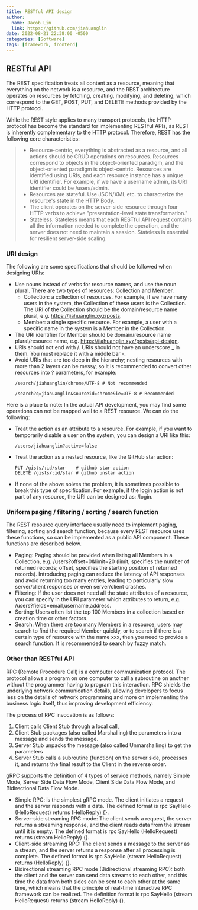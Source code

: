 ```yaml
---
title: RESTful API design
author:
  name: Jacob Lin
  link: https://github.com/jiahuanglin
date: 2022-08-21 22:38:00 -0500
categories: [Software]
tags: [framework, frontend]
---
```


## RESTful API
The REST specification treats all content as a resource, meaning that everything on the network is a resource, and the REST architecture operates on resources by fetching, creating, modifying, and deleting, which correspond to the GET, POST, PUT, and DELETE methods provided by the HTTP protocol. 

While the REST style applies to many transport protocols, the HTTP protocol has become the standard for implementing RESTful APIs, as REST is inherently complementary to the HTTP protocol. Therefore, REST has the following core characteristics: 
> - Resource-centric, everything is abstracted as a resource, and all actions should be CRUD operations on resources. Resources correspond to objects in the object-oriented paradigm, and the object-oriented paradigm is object-centric. Resources are identified using URIs, and each resource instance has a unique URI identifier. For example, if we have a username admin, its URI identifier could be /users/admin. 
> - Resources are stateful. Use JSON/XML etc. to characterize the resource's state in the HTTP Body. 
> - The client operates on the server-side resource through four HTTP verbs to achieve "presentation-level state transformation." 
> - Stateless. Stateless means that each RESTful API request contains all the information needed to complete the operation, and the server does not need to maintain a session. Stateless is essential for resilient server-side scaling. 

### URI design
The following are some specifications that should be followed when designing URIs: 
- Use nouns instead of verbs for resource names, and use the noun plural. There are two types of resources: Collection and Member.
  - Collection: a collection of resources. For example, if we have many users in the system, the Collection of these users is the Collection. The URI of the Collection should be the domain/resource name plural, e.g. https://jiahuanglin.xyz/posts. 
  - Member: a single specific resource. For example, a user with a specific name in the system is a Member in the Collection. 
- The URI identifier for Member should be domain/resource name plural/resource name, e.g. https://jiahuanglin.xyz/posts/api-design.
- URIs should not end with /. URIs should not have an underscore _ in them. You must replace it with a middle bar -. 
- Avoid URIs that are too deep in the hierarchy; nesting resources with more than 2 layers can be messy, so it is recommended to convert other resources into ? parameters, for example: 
  ```
  /search/jiahuanglin/chrome/UTF-8 # Not recommended 

  /search?q=jiahuanglin&sourceid=chrome&ie=UTF-8 # Recommended
  ``` 

Here is a place to note: In the actual API development, you may find some operations can not be mapped well to a REST resource. We can do the following: 

- Treat the action as an attribute to a resource. For example, if you want to temporarily disable a user on the system, you can design a URI like this: 
  ```
  /users/jiahuanglin?active=false
  ```
- Treat the action as a nested resource, like the GitHub star action: 
  ```
  PUT /gists/:id/star    # github star action 
  DELETE /gists/:id/star # github unstar action
  ``` 
- If none of the above solves the problem, it is sometimes possible to break this type of specification. For example, if the login action is not part of any resource, the URI can be designed as: /login.

### Uniform paging / filtering / sorting / search function 
The REST resource query interface usually need to implement paging, filtering, sorting and search function, because every REST resource uses these functions, so can be implemented as a public API component. These functions are described below. 
- Paging: Paging should be provided when listing all Members in a Collection, e.g. /users?offset=0&limit=20 (limit, specifies the number of returned records; offset, specifies the starting position of returned records). Introducing paging can reduce the latency of API responses and avoid returning too many entries, leading to particularly slow server/client responses or even server/client crashes. 
- Filtering: If the user does not need all the state attributes of a resource, you can specify in the URI parameter which attributes to return, e.g. /users?fields=email,username,address. 
- Sorting: Users often list the top 100 Members in a collection based on creation time or other factors. 
- Search: When there are too many Members in a resource, users may search to find the required Member quickly, or to search if there is a certain type of resource with the name xxx, then you need to provide a search function. It is recommended to search by fuzzy match.

### Other than RESTful API
RPC (Remote Procedure Call) is a computer communication protocol. The protocol allows a program on one computer to call a subroutine on another without the programmer having to program this interaction. RPC shields the underlying network communication details, allowing developers to focus less on the details of network programming and more on implementing the business logic itself, thus improving development efficiency. 

The process of RPC invocation is as follows: 
1. Client calls Client Stub through a local call, 
2. Client Stub packages (also called Marshalling) the parameters into a message and sends the message. 
3. Server Stub unpacks the message (also called Unmarshalling) to get the parameters
4. Server Stub calls a subroutine (function) on the server side, processes it, and returns the final result to the Client in the reverse order. 

gRPC supports the definition of 4 types of service methods, namely Simple Mode, Server Side Data Flow Mode, Client Side Data Flow Mode, and Bidirectional Data Flow Mode. 
- Simple RPC: is the simplest gRPC mode. The client initiates a request and the server responds with a data. The defined format is rpc SayHello (HelloRequest) returns (HelloReply) {}. 
- Server-side streaming RPC mode: The client sends a request, the server returns a streaming response, and the client reads data from the stream until it is empty. The defined format is rpc SayHello (HelloRequest) returns (stream HelloReply) {}. 
- Client-side streaming RPC: The client sends a message to the server as a stream, and the server returns a response after all processing is complete. The defined format is rpc SayHello (stream HelloRequest) returns (HelloReply) {}. 
- Bidirectional streaming RPC mode (Bidirectional streaming RPC): both the client and the server can send data streams to each other, and this time the data from both sides can be sent to each other at the same time, which means that the principle of real-time interactive RPC framework can be realized. The definition format is rpc SayHello (stream HelloRequest) returns (stream HelloReply) {}.